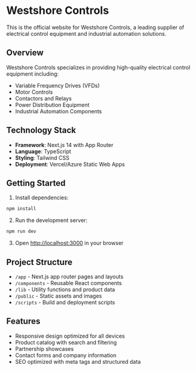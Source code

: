 # Westshore Controls

This is the official website for Westshore Controls, a leading supplier of electrical control equipment and industrial automation solutions.

## Overview

Westshore Controls specializes in providing high-quality electrical control equipment including:
- Variable Frequency Drives (VFDs)
- Motor Controls
- Contactors and Relays
- Power Distribution Equipment
- Industrial Automation Components

## Technology Stack

- **Framework**: Next.js 14 with App Router
- **Language**: TypeScript
- **Styling**: Tailwind CSS
- **Deployment**: Vercel/Azure Static Web Apps

## Getting Started

1. Install dependencies:
```bash
npm install
```

2. Run the development server:
```bash
npm run dev
```

3. Open [http://localhost:3000](http://localhost:3000) in your browser

## Project Structure

- `/app` - Next.js app router pages and layouts
- `/components` - Reusable React components
- `/lib` - Utility functions and product data
- `/public` - Static assets and images
- `/scripts` - Build and deployment scripts

## Features

- Responsive design optimized for all devices
- Product catalog with search and filtering
- Partnership showcases
- Contact forms and company information
- SEO optimized with meta tags and structured data
